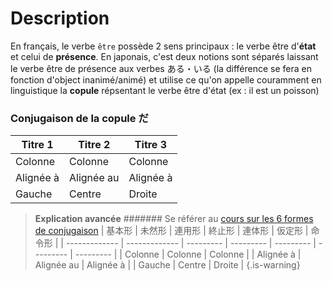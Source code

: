 <!-- TITLE: La copule だ・です -->
<!-- SUBTITLE: A quick summary of Grammaire Copule -->

# Description
En français, le verbe `être` possède 2 sens principaux : le verbe être d'**état** et celui de **présence**. En japonais, c'est deux notions sont séparés laissant le verbe être de présence aux verbes ある・いる (la différence se fera en fonction d'object inanimé/animé) et utilise ce qu'on appelle couramment en linguistique la **copule** répsentant le verbe être d'état (ex : il est un poisson)

### Conjugaison de la copule だ
| Titre 1       |     Titre 2     |   Titre 3      |
| ------------- | -------------   | ---------      |
| Colonne       |     Colonne     |      Colonne   |
| Alignée à     |      Alignée au |     Alignée à  |
| Gauche        |      Centre     |      Droite    |


> **Explication avancée**
> ####### Se référer au [cours sur les 6 formes de conjugaison]()
> | 基本形         |     未然形       |   連用形       | 終止形        | 連体形        | 仮定形        | 命令形        |
> | ------------- | -------------   | ---------      | ---------      | ---------      | ---------      | ---------      |
> | Colonne       |     Colonne     |      Colonne   |
> | Alignée à     |      Alignée au |     Alignée à  |
> | Gauche        |      Centre     |      Droite    |
{.is-warning}